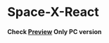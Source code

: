 # Space-X-React
#### Check [Preview](https://soulnaturalist.github.io/Space-X-React/) Only PC version

